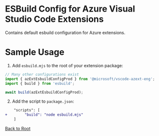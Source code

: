 # ESBuild Config for Azure Visual Studio Code Extensions

Contains default esbuild configuration for Azure extensions.

# Sample Usage

1. Add `esbuild.mjs` to the root of your extension package:
```js
// Many other configurations exist
import { azExtEsbuildConfigProd } from '@microsoft/vscode-azext-eng';
import { build } from 'esbuild';

await build(azExtEsbuildConfigProd);
```

2. Add the script to `package.json`:
```diff
    "scripts": [
+        "build": "node esbuild.mjs"
    ]
```

[Back to Root](../../README.md)
